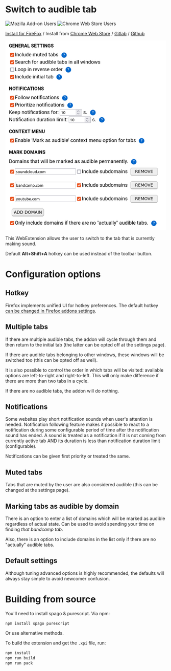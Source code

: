# Switch to audible tab

![Mozilla Add-on Users](https://img.shields.io/amo/users/switch-to-audible-tab?label=Users%20on%20Firefox)
![Chrome Web Store Users](https://img.shields.io/chrome-web-store/users/obhmhiijebijngjodncffkecfiolonom?label=Users%20on%20Chrome)

[Install for FireFox](https://addons.mozilla.org/en-US/firefox/addon/switch-to-audible-tab/) / Install from [Chrome Web Store](https://chrome.google.com/webstore/detail/switch-to-audible-tab/obhmhiijebijngjodncffkecfiolonom) / [Gitlab](https://gitlab.com/klntsky/switch-to-audible-tab) / [Github](https://github.com/8084/switch-to-audible-tab)

![preview](screenshot.png)

This WebExtension allows the user to switch to the tab that is currently making sound.

Default **Alt+Shift+A** hotkey can be used instead of the toolbar button.

# Configuration options

## Hotkey

Firefox implements unified UI for hotkey preferences. The default hotkey [can be changed in Firefox addons settings](https://support.mozilla.org/en-US/kb/manage-extension-shortcuts-firefox).

## Multiple tabs

If there are multiple audible tabs, the addon will cycle through them and then return to the initial tab (the latter can be opted off at the settings page).

If there are audible tabs belonging to other windows, these windows will be switched too (this can be opted off as well).

It is also possible to control the order in which tabs will be visited: available options are left-to-right and right-to-left. This will only make difference if there are more than two tabs in a cycle.

If there are no audible tabs, the addon will do nothing.

## Notifications

Some websites play short notification sounds when user's attention is needed. Notification following feature makes it possible to react to a notification during some configurable period of time after the notification sound has ended. A sound is treated as a notification if it is not coming from currently active tab AND its duration is less than notification duration limit (configurable).

Notifications can be given first priority or treated the same.

## Muted tabs

Tabs that are muted by the user are also considered audible (this can be changed at the settings page).

## Marking tabs as audible by domain

There is an option to enter a list of domains which will be marked as audible regardless of actual state. Can be used to avoid spending your time on finding *that bandcamp tab*.

Also, there is an option to include domains in the list only if there are no "actually" audible tabs.

## Default settings

Although tuning advanced options is highly recommended, the defaults will always stay simple to avoid newcomer confusion.

# Building from source

You'll need to install spago & purescript. Via npm:

```
npm install spago purescript
```

Or use alternative methods.

To build the extension and get the `.xpi` file, run:

```
npm install
npm run build
npm run pack
```
